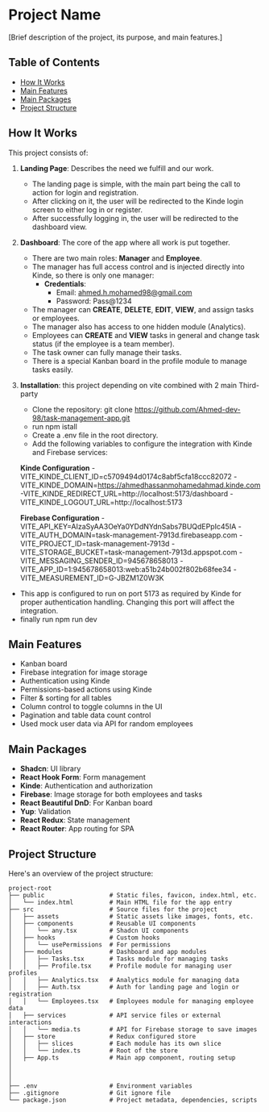 # Project Name

[Brief description of the project, its purpose, and main features.]

## Table of Contents

- [How It Works](#how-it-works)
- [Main Features](#main-features)
- [Main Packages](#main-packages)
- [Project Structure](#project-structure)

## How It Works

This project consists of:

1. **Landing Page**: Describes the need we fulfill and our work.

   - The landing page is simple, with the main part being the call to action for login and registration.
   - After clicking on it, the user will be redirected to the Kinde login screen to either log in or register.
   - After successfully logging in, the user will be redirected to the dashboard view.

2. **Dashboard**: The core of the app where all work is put together.

   - There are two main roles: **Manager** and **Employee**.
   - The manager has full access control and is injected directly into Kinde, so there is only one manager:
     - **Credentials**:
       - Email: ahmed.h.mohamed98@gmail.com
       - Password: Pass@1234
   - The manager can **CREATE**, **DELETE**, **EDIT**, **VIEW**, and assign tasks or employees.
   - The manager also has access to one hidden module (Analytics).
   - Employees can **CREATE** and **VIEW** tasks in general and change task status (if the employee is a team member).
   - The task owner can fully manage their tasks.
   - There is a special Kanban board in the profile module to manage tasks easily.

3. **Installation**: this project depending on vite combined with 2 main Third-party

   - Clone the repository: git clone https://github.com/Ahmed-dev-98/task-management-app.git
   - run npm istall
   - Create a .env file in the root directory.
   - Add the following variables to configure the integration with Kinde and Firebase services:

   **Kinde Configuration**
   -VITE_KINDE_CLIENT_ID=c5709494d0174c8abf5cfa18ccc82072
   -VITE_KINDE_DOMAIN=https://ahmedhassanmohamedahmad.kinde.com
   -VITE_KINDE_REDIRECT_URL=http://localhost:5173/dashboard
   -VITE_KINDE_LOGOUT_URL=http://localhost:5173

   **Firebase Configuration**
   -VITE_API_KEY=AIzaSyAA3OeYa0YDdNYdnSabs7BUQdEPpIc45IA
   -VITE_AUTH_DOMAIN=task-management-7913d.firebaseapp.com
   -VITE_PROJECT_ID=task-management-7913d
   -VITE_STORAGE_BUCKET=task-management-7913d.appspot.com
   -VITE_MESSAGING_SENDER_ID=945678658013
   -VITE_APP_ID=1:945678658013:web:a51b24b002f802b68fee34
   -VITE_MEASUREMENT_ID=G-JBZM1Z0W3K

- This app is configured to run on port 5173 as required by Kinde for proper authentication handling. Changing this port will affect the integration.
- finally run npm run dev

## Main Features

- Kanban board
- Firebase integration for image storage
- Authentication using Kinde
- Permissions-based actions using Kinde
- Filter & sorting for all tables
- Column control to toggle columns in the UI
- Pagination and table data count control
- Used mock user data via API for random employees

## Main Packages

- **Shadcn**: UI library
- **React Hook Form**: Form management
- **Kinde**: Authentication and authorization
- **Firebase**: Image storage for both employees and tasks
- **React Beautiful DnD**: For Kanban board
- **Yup**: Validation
- **React Redux**: State management
- **React Router**: App routing for SPA

## Project Structure

Here's an overview of the project structure:

```plaintext
project-root
├── public                  # Static files, favicon, index.html, etc.
│   └── index.html          # Main HTML file for the app entry
├── src                     # Source files for the project
│   ├── assets              # Static assets like images, fonts, etc.
│   ├── components          # Reusable UI components
│   │   └── any.tsx         # Shadcn UI components
│   ├── hooks               # Custom hooks
│   │   └── usePermissions  # For permissions
│   ├── modules             # Dashboard and app modules
│   │   ├── Tasks.tsx       # Tasks module for managing tasks
│   │   ├── Profile.tsx     # Profile module for managing user profiles
│   │   ├── Analytics.tsx   # Analytics module for managing data
│   │   ├── Auth.tsx        # Auth for landing page and login or registration
│   │   └── Employees.tsx   # Employees module for managing employee data
│   ├── services            # API service files or external interactions
│   │   └── media.ts        # API for Firebase storage to save images
│   ├── store               # Redux configured store
│   │   ├── slices          # Each module has its own slice
│   │   └── index.ts        # Root of the store
│   ├── App.ts              # Main app component, routing setup
│
│
│
├── .env                    # Environment variables
├── .gitignore              # Git ignore file
└── package.json            # Project metadata, dependencies, scripts
```
